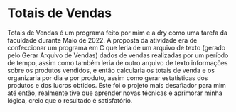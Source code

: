 # Totais de Vendas

  Totais de Vendas é um programa feito por mim e a dry como uma tarefa da faculdade durante Maio de 2022. A proposta da atividade era de confeccionar um programa em C que leria de um arquivo de texto (gerado pelo Gerar Arquivo de Vendas) dados de vendas realizadas por um período de tempo, assim como também leria de outro arquivo de texto informações sobre os produtos vendidos, e então calcularia os totais de venda e os organizaria por dia e por produto, assim como gerar estatísticas dos produtos e dos lucros obtidos.
  Este foi o projeto mais desafiador para mim até então, realmente tive que aprender novas técnicas e aprimorar minha lógica, creio que o resultado é satisfatório.
